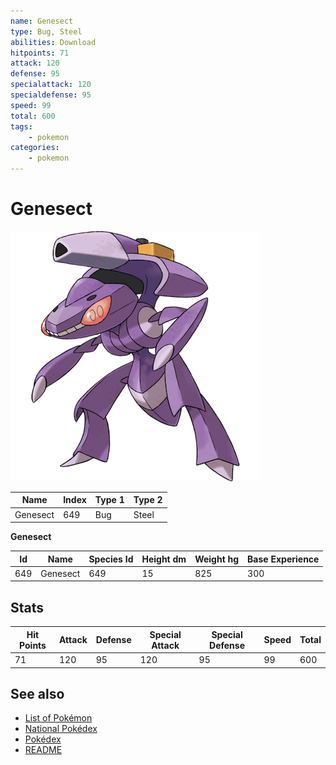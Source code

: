 ```yaml
---
name: Genesect
type: Bug, Steel
abilities: Download
hitpoints: 71
attack: 120
defense: 95
specialattack: 120
specialdefense: 95
speed: 99
total: 600
tags:
    - pokemon
categories:
    - pokemon
---
```


# Genesect


![Genesect](images/649.png)

| **Name** | **Index** | **Type 1** | **Type 2** |
|----|----|----|----|
| Genesect | 649 | Bug | Steel  |

**Genesect** 




| **Id** | **Name** | **Species Id** | **Height dm** | **Weight hg** | **Base Experience** |
|--------|----------|----------------|------------|------------|---------------------|
| 649 | Genesect | 649 | 15 | 825 | 300 |



## Stats

| **Hit Points** | **Attack** | **Defense** | **Special Attack** | **Special Defense** | **Speed** | **Total** |
|----------------|------------|-------------|--------------------|---------------------|-----------|-----------|
| 71 | 120 | 95 | 120 | 95 | 99 | 600 |

## See also

- [List of Pokémon](../pokemon.md)
- [National Pokédex](../national_pokedex.md)
- [Pokédex](../pokedex.md)
- [README](../README.md)
